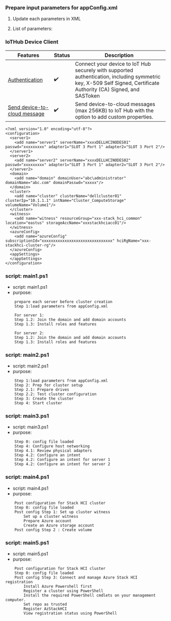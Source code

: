 
### Prepare input parameters for appConfig.xml 

1. Update each parameters in XML

2. List of parameters:


### IoTHub Device Client

| Features                                                                                                         | Status                     | Description                                                                                                                                                                                                          |
|------------------------------------------------------------------------------------------------------------------|----------------------------|----------------------------------------------------------------------------------------------------------------------------------------------------------------------------------------------------------------------|
| [Authentication](https://docs.microsoft.com/en-us/azure/iot-hub/iot-hub-security-deployment)                     | :heavy_check_mark:         | Connect your device to IoT Hub securely with supported authentication, including symmetric key, X-509 Self Signed, Certificate Authority (CA) Signed, and SASToken                                     |
| [Send device-to-cloud message](https://docs.microsoft.com/en-us/azure/iot-hub/iot-hub-devguide-messages-d2c)     | :heavy_check_mark:         | Send device-to-cloud messages (max 256KB) to IoT Hub with the option to add custom properties.                                                                                                                       |



```hcl
<?xml version="1.0" encoding="utf-8"?>
<configuration>
  <server1>
    <add name="server1" serverName="xxxxDELLHCINODES01" passwd="xxxxxxxxx" adapter1="SLOT 3 Port 1" adapter2="SLOT 3 Port 2"/>
  </server1>
  <server2>
    <add name="server2" serverName="xxxxDELLHCINODES02" passwd="xxxxxxxxx" adapter1="SLOT 3 Port 1" adapter2="SLOT 3 Port 2"/>
  </server2>  
  <domain>
    <add name="domain" domainUser="abc\administrator" domainName="abc.com" domainPasswd="xxxxx"/>
  </domain>  
  <cluster>
    <add name="cluster" clusterName="dellcluster01" clusterIp="10.1.1.1" intName="Cluster_ComputeStorage" volumeName="Volume1"/>
  </cluster>
  <witness>
    <add name="witness" resourceGroup="xxx-stack_hci_common" location="eastus" storageAccName="xxxstackhciacc01"/>
  </witness>
  <azureConfig>
    <add name="azureConfig" subscriptionId="xxxxxxxxxxxxxxxxxxxxxxxxxxxxxxx" hciRgName="xxx-stackhci-cluster-rg"/>
  </azureConfig>
  <appSettings>
  </appSettings>
</configuration>
```


### script: main1.ps1

- script: main1.ps1
- purpose: 

```hcl
    prepare each server before cluster creation 
    Step 1:load parameters from appConfig.xml

    For server 1:
    Step 1.2: Join the domain and add domain accounts
    Step 1.3: Install roles and features

    For server 2:
    Step 1.2: Join the domain and add domain accounts
    Step 1.3: Install roles and features
```

### script: main2.ps1

- script: main2.ps1
- purpose: 

```hcl
    Step 1:load parameters from appConfig.xml
    Step 2: Prep for cluster setup
    Step 2.1: Prepare drives
    Step 2.2: Test cluster configuration
    Step 3: Create the cluster
    Step 4: Start cluster 
```

### script: main3.ps1

- script: main3.ps1
- purpose: 

```hcl
    Step 0: config file loaded 
    Step 4: Configure host networking
    Step 4.1: Review physical adapters
    Step 4.2: Configure an intent
    Step 4.2: Configure an intent for server 1 
    Step 4.2: Configure an intent for server 2 
```

### script: main4.ps1

- script: main4.ps1
- purpose: 

```hcl
    Post configuration for Stack HCI cluster 
    Step 0: config file loaded 
    Post config Step 1: Set up cluster witness
        Set up a cluster witness
        Prepare Azure account 
        Create an Azure storage account
    Post config Step 2 : Create volume
```

### script: main5.ps1 

- script: main5.ps1
- purpose: 

```hcl
    Post configuration for Stack HCI cluster 
    Step 0: config file loaded 
    Post config Step 3: Connect and manage Azure Stack HCI registration
        Install Azure Powershell first 
        Register a cluster using PowerShell
        Install the required PowerShell cmdlets on your management computer.
        Set repo as trusted 
        Register AzStackHCI
        View registration status using PowerShell
```